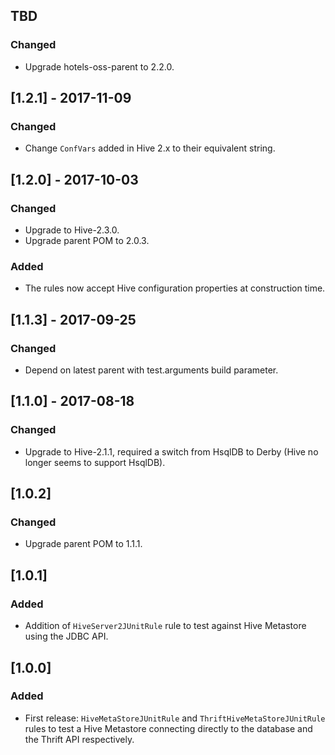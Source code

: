 ## TBD
### Changed
* Upgrade hotels-oss-parent to 2.2.0.

## [1.2.1] - 2017-11-09
### Changed
* Change `ConfVars` added in Hive 2.x to their equivalent string.

## [1.2.0] - 2017-10-03
### Changed
* Upgrade to Hive-2.3.0.
* Upgrade parent POM to 2.0.3.
### Added
* The rules now accept Hive configuration properties at construction time.

## [1.1.3] - 2017-09-25
### Changed
* Depend on latest parent with test.arguments build parameter.

## [1.1.0] - 2017-08-18
### Changed
* Upgrade to Hive-2.1.1, required a switch from HsqlDB to Derby (Hive no longer seems to support HsqlDB).

## [1.0.2]
### Changed
* Upgrade parent POM to 1.1.1.

## [1.0.1]
### Added
* Addition of `HiveServer2JUnitRule` rule to test against Hive Metastore using the JDBC API.

## [1.0.0]
### Added
* First release: `HiveMetaStoreJUnitRule` and `ThriftHiveMetaStoreJUnitRule` rules to test a Hive Metastore connecting directly to the database and the Thrift API respectively.
